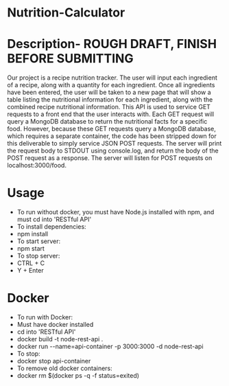 # Nutrition-Calculator

# Description- ROUGH DRAFT, FINISH BEFORE SUBMITTING
Our project is a recipe nutrition tracker. The user will input each ingredient of a recipe, along with a quantity for each ingredient. Once all ingredients have been entered, the user will be taken to a new page that will show a table listing the nutritional information for each ingredient, along with the combined recipe nutritional information. This API is used to service GET requests to a front end that the user interacts with. Each GET request will query a MongoDB database to return the nutritional facts for a specific food. However, because these GET requests query a MongoDB database, which requires a separate container, the code has been stripped down for this deliverable to simply service JSON POST requests. The server will print the request body to STDOUT using console.log, and return the body of the POST request as a response. The server will listen for POST requests on localhost:3000/food.

# Usage
- To run without docker, you must have Node.js installed with npm, and must cd into 'RESTful API' 
- To install dependencies:
- npm install
- To start server:
- npm start
- To stop server:
- CTRL + C
- Y + Enter


# Docker
- To run with Docker:
- Must have docker installed
- cd into 'RESTful API'
- docker build -t node-rest-api .
- docker run --name=api-container -p 3000:3000 -d node-rest-api
- To stop:
- docker stop api-container
- To remove old docker containers:
- docker rm $(docker ps -q -f status=exited)
